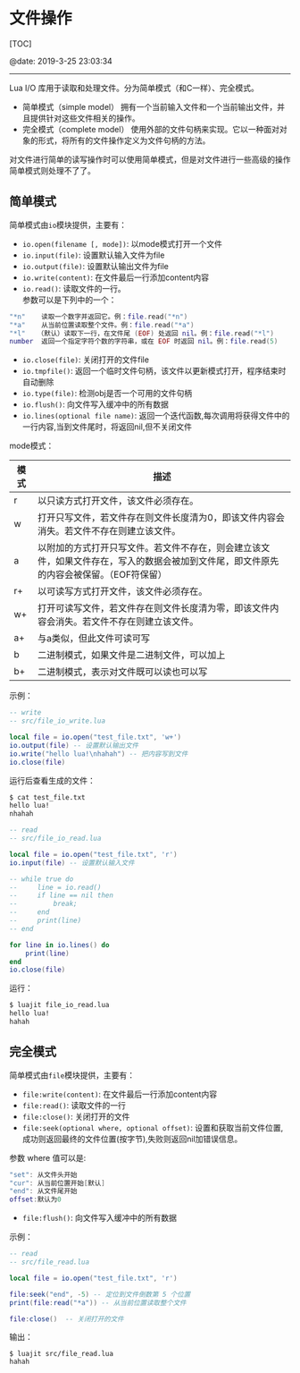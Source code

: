 ﻿# 文件操作

[TOC]

@date: 2019-3-25 23:03:34

---

Lua I/O 库用于读取和处理文件。分为简单模式（和C一样）、完全模式。

- 简单模式（simple model）
拥有一个当前输入文件和一个当前输出文件，并且提供针对这些文件相关的操作。
- 完全模式（complete model） 
使用外部的文件句柄来实现。它以一种面对对象的形式，将所有的文件操作定义为文件句柄的方法。

对文件进行简单的读写操作时可以使用简单模式，但是对文件进行一些高级的操作简单模式则处理不了了。

## 简单模式

简单模式由`io`模块提供，主要有：

- `io.open(filename [, mode])`: 以mode模式打开一个文件
- `io.input(file)`: 设置默认输入文件为file
- `io.output(file)`: 设置默认输出文件为file
- `io.write(content)`: 在文件最后一行添加content内容
- `io.read()`:  读取文件的一行。  
参数可以是下列中的一个：
``` lua
"*n"	读取一个数字并返回它。例：file.read("*n")
"*a"	从当前位置读取整个文件。例：file.read("*a")
"*l"   （默认）读取下一行，在文件尾 (EOF) 处返回 nil。例：file.read("*l")
number	返回一个指定字符个数的字符串，或在 EOF 时返回 nil。例：file.read(5)
```
- `io.close(file)`: 关闭打开的文件file
- `io.tmpfile()`: 返回一个临时文件句柄，该文件以更新模式打开，程序结束时自动删除
- `io.type(file)`: 检测obj是否一个可用的文件句柄
- `io.flush()`: 向文件写入缓冲中的所有数据
- `io.lines(optional file name)`: 返回一个迭代函数,每次调用将获得文件中的一行内容,当到文件尾时，将返回nil,但不关闭文件

mode模式：

|模式|	描述|
| ------ | ------ |
|r|	以只读方式打开文件，该文件必须存在。|
|w|	打开只写文件，若文件存在则文件长度清为0，即该文件内容会消失。若文件不存在则建立该文件。
|a|	以附加的方式打开只写文件。若文件不存在，则会建立该文件，如果文件存在，写入的数据会被加到文件尾，即文件原先的内容会被保留。（EOF符保留）|
|r+| 以可读写方式打开文件，该文件必须存在。|
|w+| 打开可读写文件，若文件存在则文件长度清为零，即该文件内容会消失。若文件不存在则建立该文件。|
|a+| 与a类似，但此文件可读可写|
|b|	二进制模式，如果文件是二进制文件，可以加上|
|b+| 二进制模式，表示对文件既可以读也可以写|

示例：
``` lua
-- write
-- src/file_io_write.lua

local file = io.open("test_file.txt", 'w+')
io.output(file) -- 设置默认输出文件
io.write("hello lua!\nhahah") -- 把内容写到文件
io.close(file)
```
运行后查看生成的文件：
``` bash
$ cat test_file.txt
hello lua!
nhahah
```

``` lua
-- read
-- src/file_io_read.lua

local file = io.open("test_file.txt", 'r')
io.input(file) -- 设置默认输入文件

-- while true do
--     line = io.read()
--     if line == nil then
--         break;
--     end
--     print(line)
-- end

for line in io.lines() do 
    print(line)
end
io.close(file)
```

运行：
``` bash
$ luajit file_io_read.lua
hello lua!
hahah
```

## 完全模式

简单模式由`file`模块提供，主要有：

- `file:write(content)`: 在文件最后一行添加content内容
- `file:read()`:  读取文件的一行
- `file:close()`: 关闭打开的文件
- `file:seek(optional where, optional offset)`: 设置和获取当前文件位置,成功则返回最终的文件位置(按字节),失败则返回nil加错误信息。  

参数 where 值可以是:
``` lua
"set": 从文件头开始
"cur": 从当前位置开始[默认]
"end": 从文件尾开始
offset:默认为0
```
- `file:flush()`: 向文件写入缓冲中的所有数据

示例：
``` lua
-- read
-- src/file_read.lua

local file = io.open("test_file.txt", 'r')

file:seek("end", -5) -- 定位到文件倒数第 5 个位置
print(file:read("*a")) -- 从当前位置读取整个文件

file:close()  -- 关闭打开的文件
```
输出：
```
$ luajit src/file_read.lua
hahah
```